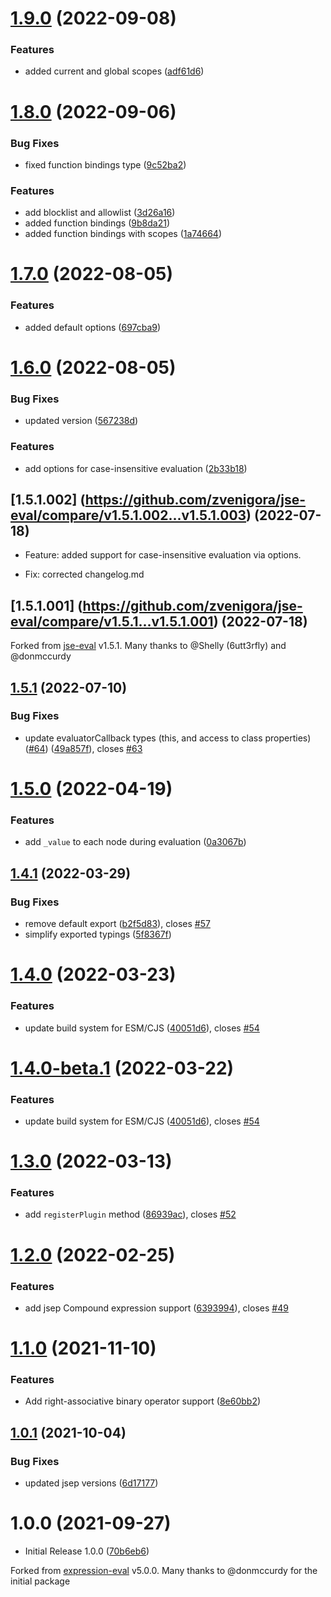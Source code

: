# [1.9.0](https://github.com/Zvenigora/jse-eval/compare/v1.8.0...v1.9.0) (2022-09-08)


### Features

* added current and global scopes ([adf61d6](https://github.com/Zvenigora/jse-eval/commit/adf61d6bdb86e1a6895615c95f0a693520c76c56))

# [1.8.0](https://github.com/Zvenigora/jse-eval/compare/v1.7.0...v1.8.0) (2022-09-06)


### Bug Fixes

* fixed function bindings type ([9c52ba2](https://github.com/Zvenigora/jse-eval/commit/9c52ba24c2dbc2636c9424858a6812db3add0dfe))


### Features

* add blocklist and allowlist ([3d26a16](https://github.com/Zvenigora/jse-eval/commit/3d26a16b82be7d47d3859bce956b680ff080b5fc))
* added function bindings ([9b8da21](https://github.com/Zvenigora/jse-eval/commit/9b8da2171dda5d822cad481e443f9fd42d3bd3d4))
* added function bindings with scopes ([1a74664](https://github.com/Zvenigora/jse-eval/commit/1a74664a76e9cf5c51421015fed38641aee8b3d6))

# [1.7.0](https://github.com/Zvenigora/jse-eval/compare/v1.6.0...v1.7.0) (2022-08-05)


### Features

* added default options ([697cba9](https://github.com/Zvenigora/jse-eval/commit/697cba97056749fe0098f5c42e4f885970d7eee3))

# [1.6.0](https://github.com/Zvenigora/jse-eval/compare/v1.5.2...v1.6.0) (2022-08-05)


### Bug Fixes

* updated version ([567238d](https://github.com/Zvenigora/jse-eval/commit/567238df43f2ccb308aed873ad24c59af3844003))


### Features

* add options for case-insensitive evaluation ([2b33b18](https://github.com/Zvenigora/jse-eval/commit/2b33b180373b96c9f361e2864746f9dcf455f86e))

## [1.5.1.002] (https://github.com/zvenigora/jse-eval/compare/v1.5.1.002...v1.5.1.003) (2022-07-18)

* Feature: added support for case-insensitive evaluation via options.

* Fix: corrected changelog.md

## [1.5.1.001] (https://github.com/zvenigora/jse-eval/compare/v1.5.1...v1.5.1.001) (2022-07-18)

Forked from [jse-eval](https://github.com/6utt3rfly/jse-eval]) v1.5.1. Many thanks to @Shelly (6utt3rfly) and @donmccurdy

## [1.5.1](https://github.com/6utt3rfly/jse-eval/compare/v1.5.0...v1.5.1) (2022-07-10)


### Bug Fixes

* update evaluatorCallback types (this, and access to class properties) ([#64](https://github.com/6utt3rfly/jse-eval/issues/64)) ([49a857f](https://github.com/6utt3rfly/jse-eval/commit/49a857f886e368d4c31ec2159ecd07310309d84a)), closes [#63](https://github.com/6utt3rfly/jse-eval/issues/63)

# [1.5.0](https://github.com/6utt3rfly/jse-eval/compare/v1.4.1...v1.5.0) (2022-04-19)


### Features

* add `_value` to each node during evaluation ([0a3067b](https://github.com/6utt3rfly/jse-eval/commit/0a3067b8af107ae677bee55efd69995d15721dca))

## [1.4.1](https://github.com/6utt3rfly/jse-eval/compare/v1.4.0...v1.4.1) (2022-03-29)


### Bug Fixes

* remove default export ([b2f5d83](https://github.com/6utt3rfly/jse-eval/commit/b2f5d8378ee0b0c7a8f1e3bb28ee7b65071febcd)), closes [#57](https://github.com/6utt3rfly/jse-eval/issues/57)
* simplify exported typings ([5f8367f](https://github.com/6utt3rfly/jse-eval/commit/5f8367fdf2bdc7b1e4df264b398514ae0daa7a79))

# [1.4.0](https://github.com/6utt3rfly/jse-eval/compare/v1.3.0...v1.4.0) (2022-03-23)


### Features

* update build system for ESM/CJS ([40051d6](https://github.com/6utt3rfly/jse-eval/commit/40051d62dab3f0ed3ce3c7091a637eccd479682d)), closes [#54](https://github.com/6utt3rfly/jse-eval/issues/54)

# [1.4.0-beta.1](https://github.com/6utt3rfly/jse-eval/compare/v1.3.0...v1.4.0-beta.1) (2022-03-22)


### Features

* update build system for ESM/CJS ([40051d6](https://github.com/6utt3rfly/jse-eval/commit/40051d62dab3f0ed3ce3c7091a637eccd479682d)), closes [#54](https://github.com/6utt3rfly/jse-eval/issues/54)

# [1.3.0](https://github.com/6utt3rfly/jse-eval/compare/v1.2.0...v1.3.0) (2022-03-13)


### Features

* add `registerPlugin` method ([86939ac](https://github.com/6utt3rfly/jse-eval/commit/86939acacc3b60acaeece6941583c2e5600ede67)), closes [#52](https://github.com/6utt3rfly/jse-eval/issues/52)

# [1.2.0](https://github.com/6utt3rfly/jse-eval/compare/v1.1.0...v1.2.0) (2022-02-25)


### Features

* add jsep Compound expression support ([6393994](https://github.com/6utt3rfly/jse-eval/commit/6393994212375f9c25df57a23437811541426fd4)), closes [#49](https://github.com/6utt3rfly/jse-eval/issues/49)

# [1.1.0](https://github.com/6utt3rfly/jse-eval/compare/v1.0.1...v1.1.0) (2021-11-10)


### Features

* Add right-associative binary operator support ([8e60bb2](https://github.com/6utt3rfly/jse-eval/commit/8e60bb2da844dd8586beffbb302d3c36ab03189a))

## [1.0.1](https://github.com/6utt3rfly/jse-eval/compare/v1.0.0...v1.0.1) (2021-10-04)


### Bug Fixes

* updated jsep versions ([6d17177](https://github.com/6utt3rfly/jse-eval/commit/6d17177c9b2b63ae12a299d717e82b04df42fd2b))

# 1.0.0 (2021-09-27)

* Initial Release 1.0.0 ([70b6eb6](https://github.com/6utt3rfly/jse-eval/commit/70b6eb610d5b8c8a4bcda336ac37c555f6d84c49))

Forked from [expression-eval](https://github.com/donmccurdy/expression-eval]) v5.0.0. Many thanks to @donmccurdy for the initial package
